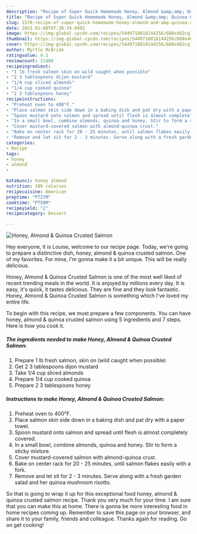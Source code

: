 ```yaml
---
description: "Recipe of Super Quick Homemade Honey, Almond &amp;amp; Quinoa Crusted Salmon"
title: "Recipe of Super Quick Homemade Honey, Almond &amp;amp; Quinoa Crusted Salmon"
slug: 1578-recipe-of-super-quick-homemade-honey-almond-and-amp-quinoa-crusted-salmon
date: 2021-01-08T07:38:34.049Z
image: https://img-global.cpcdn.com/recipes/5449718818144256/680x482cq70/honey-almond-quinoa-crusted-salmon-recipe-main-photo.jpg
thumbnail: https://img-global.cpcdn.com/recipes/5449718818144256/680x482cq70/honey-almond-quinoa-crusted-salmon-recipe-main-photo.jpg
cover: https://img-global.cpcdn.com/recipes/5449718818144256/680x482cq70/honey-almond-quinoa-crusted-salmon-recipe-main-photo.jpg
author: Myrtle McBride
ratingvalue: 4.1
reviewcount: 11460
recipeingredient:
- "1 lb fresh salmon skin on wild caught when possible"
- "2 3 tablespoons dijon mustard"
- "1/4 cup sliced almonds"
- "1/4 cup cooked quinoa"
- "2 3 tablespoons honey"
recipeinstructions:
- "Preheat oven to 400°F."
- "Place salmon skin side down in a baking dish and pat dry with a paper towel."
- "Spoon mustard onto salmon and spread until flesh is almost completely covered."
- "In a small bowl, combine almonds, quinoa and honey. Stir to form a sticky mixture."
- "Cover mustard-covered salmon with almond-quinoa crust."
- "Bake on center rack for 20 - 25 minutes, until salmon flakes easily with a fork."
- "Remove and let sit for 2 - 3 minutes. Serve along with a fresh garden salad and her quinoa mushroom risotto."
categories:
- Recipe
tags:
- honey
- almond
- 

katakunci: honey almond  
nutrition: 289 calories
recipecuisine: American
preptime: "PT27M"
cooktime: "PT58M"
recipeyield: "2"
recipecategory: Dessert

---
```



![Honey, Almond &amp; Quinoa Crusted Salmon](https://img-global.cpcdn.com/recipes/5449718818144256/680x482cq70/honey-almond-quinoa-crusted-salmon-recipe-main-photo.jpg)

Hey everyone, it is Louise, welcome to our recipe page. Today, we're going to prepare a distinctive dish, honey, almond &amp; quinoa crusted salmon. One of my favorites. For mine, I'm gonna make it a bit unique. This will be really delicious.



Honey, Almond &amp; Quinoa Crusted Salmon is one of the most well liked of recent trending meals in the world. It is enjoyed by millions every day. It is easy, it's quick, it tastes delicious. They are fine and they look fantastic. Honey, Almond &amp; Quinoa Crusted Salmon is something which I've loved my entire life.


To begin with this recipe, we must prepare a few components. You can have honey, almond &amp; quinoa crusted salmon using 5 ingredients and 7 steps. Here is how you cook it.

<!--inarticleads1-->

##### The ingredients needed to make Honey, Almond &amp; Quinoa Crusted Salmon:

1. Prepare 1 lb fresh salmon, skin on (wild caught when possible)
1. Get 2 3 tablespoons dijon mustard
1. Take 1/4 cup sliced almonds
1. Prepare 1/4 cup cooked quinoa
1. Prepare 2 3 tablespoons honey




<!--inarticleads2-->

##### Instructions to make Honey, Almond &amp; Quinoa Crusted Salmon:

1. Preheat oven to 400°F.
1. Place salmon skin side down in a baking dish and pat dry with a paper towel.
1. Spoon mustard onto salmon and spread until flesh is almost completely covered.
1. In a small bowl, combine almonds, quinoa and honey. Stir to form a sticky mixture.
1. Cover mustard-covered salmon with almond-quinoa crust.
1. Bake on center rack for 20 - 25 minutes, until salmon flakes easily with a fork.
1. Remove and let sit for 2 - 3 minutes. Serve along with a fresh garden salad and her quinoa mushroom risotto.




So that is going to wrap it up for this exceptional food honey, almond &amp; quinoa crusted salmon recipe. Thank you very much for your time. I am sure that you can make this at home. There is gonna be more interesting food in home recipes coming up. Remember to save this page on your browser, and share it to your family, friends and colleague. Thanks again for reading. Go on get cooking!
